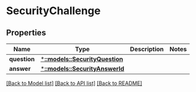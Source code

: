 # SecurityChallenge

## Properties
Name | Type | Description | Notes
------------ | ------------- | ------------- | -------------
**question** | [***::models::SecurityQuestion**](SecurityQuestion.md) |  | 
**answer** | [***::models::SecurityAnswerId**](SecurityAnswerId.md) |  | 

[[Back to Model list]](../README.md#documentation-for-models) [[Back to API list]](../README.md#documentation-for-api-endpoints) [[Back to README]](../README.md)



